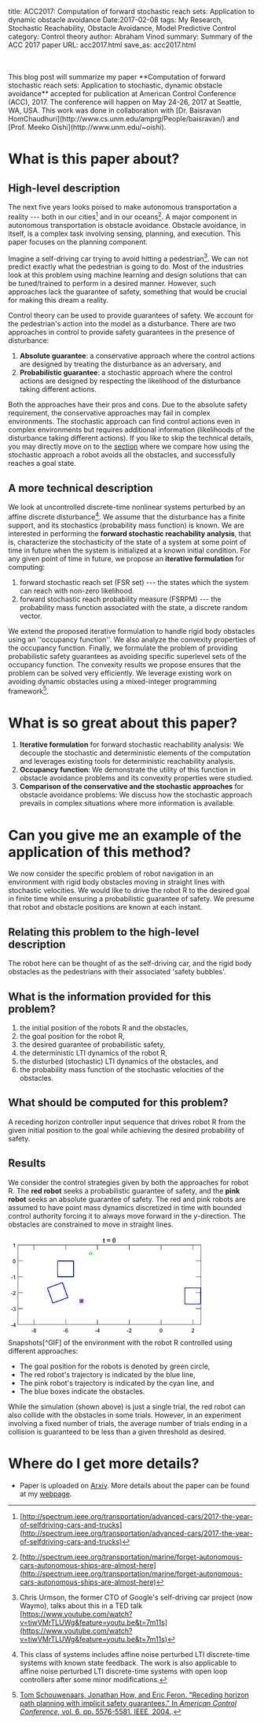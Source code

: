 title: ACC2017: Computation of forward stochastic reach sets: Application to dynamic obstacle avoidance
Date:2017-02-08
tags: My Research, Stochastic Reachability, Obstacle Avoidance, Model Predictive Control
category: Control theory
author: Abraham Vinod
summary: Summary of the ACC 2017 paper
URL: acc2017.html
save_as: acc2017.html

<br/>
<br/>
This blog post will summarize my paper **Computation of forward stochastic
reach sets: Application to stochastic, dynamic obstacle avoidance** accepted
for publication at American Control Conference (ACC), 2017. The conference will
    happen on May 24-26, 2017 at Seattle, WA, USA. This work was done in
    collaboration with [Dr. Baisravan
    HomChaudhuri](http://www.cs.unm.edu/amprg/People/baisravan/) and [Prof.
    Meeko Oishi](http://www.unm.edu/~oishi).

# What is this paper about?

## High-level description

The next five years looks poised to make autonomous transportation a reality
--- both in our cities[^selfdriving] and in our oceans[^selfship].  A major
component in autonomous transportation is obstacle avoidance. Obstacle
avoidance, in itself, is a complex task involving sensing, planning, and
execution. This paper focuses on the planning component.

Imagine a self-driving car trying to avoid
hitting a pedestrian[^Chris]. We can not predict exactly what the pedestrian is
going to do. Most of the industries look at this problem using machine learning
and design solutions that can be tuned/trained to perform in a desired manner.
However, such approaches lack the guarantee of safety, something that would be
crucial for making this dream a reality.

Control theory can be used to provide guarantees of safety. We account for the
pedestrian's action into the model as a disturbance. There are two approaches
in control to provide safety guarantees in the presence of disturbance:

1. **Absolute guarantee**: a conservative approach where the control
actions are designed by treating the disturbance as an adversary, and
1. **Probabilistic guarantee**: a stochastic approach where the control actions
are designed by respecting the likelihood of the disturbance taking different
actions.

Both the approaches have their pros and cons. Due to the absolute safety
requirement, the conservative approaches may fail in complex environments.  The
stochastic approach can find control actions even in complex environments but
requires additional information (likelihoods of the disturbance taking
different actions). If you like to skip the technical details, you may directly
move on to the [section](#application) where we compare how using the stochastic
approach a robot avoids all the obstacles, and successfully reaches a goal state.

## A more technical description

We look at uncontrolled discrete-time nonlinear systems perturbed by
an affine discrete disturbance[^systems]. We assume that the disturbance has a
finite support, and its stochastics (probability mass function) is known.  We
are interested in performing the **forward stochastic reachability analysis**,
that is, characterize the stochasticity of the state of a system at some point
of time in future when the system is initialized at a known initial condition.
For any given point of time in future, we propose an **iterative formulation**
for computing:

1. forward stochastic reach set (FSR set) --- the states which the system can
reach with non-zero likelihood.
1. forward stochastic reach probability measure  (FSRPM) --- the probability
mass function associated with the state, a discrete random vector.

We extend the proposed iterative formulation to handle rigid body obstacles
using an ''occupancy function''. We also analyze the convexity properties of
the occupancy function.  Finally, we formulate the problem of providing
probabilistic safety guarantees as avoiding specific superlevel sets of the
occupancy function. The convexity results we propose ensures that the problem
can be solved very efficiently. We leverage existing work on avoiding dynamic
obstacles using a mixed-integer programming framework[^IP].

# What is so great about this paper?

1. **Iterative formulation** for forward stochastic reachability analysis: We
decouple the stochastic and deterministic elements of the computation and
leverages existing tools for deterministic reachability analysis.
2. **Occupancy function**: We demonstrate the utility of this function in
obstacle avoidance problems and its convexity properties were studied.  
3. **Comparison of the conservative and the stochastic approaches** for
obstacle avoidance problems: We discuss how the stochastic approach prevails in
complex situations where more information is available.

<a name="application"></a>

# Can you give me an example of the application of this method?

We now consider the specific problem of robot navigation in an environment with
rigid body obstacles moving in straight lines with stochastic velocities. We
would like to drive the robot R to the desired goal in finite time while
ensuring a probabilistic guarantee of safety. We presume that robot and
obstacle positions are known at each instant.

## Relating this problem to the high-level description

The robot here can be thought of as the self-driving car, and the rigid body
obstacles as the pedestrians with their associated 'safety bubbles'.

## What is the information provided for this problem?

1. the initial position of the robots R and the obstacles,
1. the goal position for the robot R,
1. the desired guarantee of probabilistic safety,
1. the deterministic LTI dynamics of the robot R,
1. the disturbed (stochastic) LTI dynamics of the obstacles, and
1. the probability mass function of the stochastic velocities of the obstacles.

## What should be computed for this problem?
A receding horizon controller input sequence that drives robot R from the
given initial position to the goal while achieving the desired probability of
safety.

## Results

We consider the control strategies given by both the approaches for robot R.
The **red robot** seeks a probabilistic guarantee of safety, and the **pink
robot** seeks an absolute guarantee of safety.  The red and pink robots are
assumed to have point mass dynamics discretized in time with bounded control
authority forcing it to always move forward in the $y$-direction. The obstacles
are constrained to move in straight lines. 
<div class="container">
    <div class="col-md-4"></div>
    <div class="col-md-4" style="padding-left: 0px;  padding-right: 0px;">
        <img alt="A GIF should have appeared here." src="images/ACC2017.gif"
        class="img-responsive">
    </div>
</div>
Snapshots[^GIF] of the environment with the robot R controlled using different
approaches: 

* The goal position for the robots is denoted by green circle,
* The red robot's trajectory is indicated by the blue line, 
* The pink robot's trajectory is indicated by the cyan line, and
* The blue boxes indicate the obstacles.

While the simulation (shown above) is just a single trial, the red robot can
also collide with the obstacles in some trials.  However, in an experiment
involving a fixed number of trials, the average number of trials ending in a
collision is guaranteed to be less than a given threshold as desired.

# Where do I get more details?
* Paper is uploaded on [Arxiv](https://arxiv.org/abs/1610.03472v1).  More details about the paper can be found at my [webpage](http://unm.edu/~abyvinod).
<!--* MATLAB code for generating these figures can be downloaded from
[here](http://unm.edu/~abyvinod/files/HSCC2017.zip).-->

[^selfdriving]: [http://spectrum.ieee.org/transportation/advanced-cars/2017-the-year-of-selfdriving-cars-and-trucks](http://spectrum.ieee.org/transportation/advanced-cars/2017-the-year-of-selfdriving-cars-and-trucks)
[^selfship]: [http://spectrum.ieee.org/transportation/marine/forget-autonomous-cars-autonomous-ships-are-almost-here](http://spectrum.ieee.org/transportation/marine/forget-autonomous-cars-autonomous-ships-are-almost-here)
[^Chris]: Chris Urmson, the former CTO of Google's self-driving car project
(now Waymo), talks about this in a TED talk
[https://www.youtube.com/watch?v=tiwVMrTLUWg&feature=youtu.be&t=7m11s](https://www.youtube.com/watch?v=tiwVMrTLUWg&feature=youtu.be&t=7m11s)
[^systems]: This class of systems includes affine noise perturbed LTI
discrete-time systems with known state feedback. The work is also applicable to
affine noise perturbed LTI discrete-time systems with open loop controllers
after some minor modifications.
[^dist]: The disturbance is assumed to be an IID random process, but we can
relax the identical assumption if needed.
[^IP]: [Tom Schouwenaars, Jonathan How, and Eric Feron. "Receding horizon path planning with implicit safety guarantees." In *American Control Conference*, vol. 6, pp. 5576-5581. IEEE, 2004.](http://ieeexplore.ieee.org/abstract/document/1384742/).
[^GIF]: The GIFs were created using [http://gifcreator.me/](http://gifcreator.me/) and [http://resizeimage.net/](http://resizeimage.net/).
